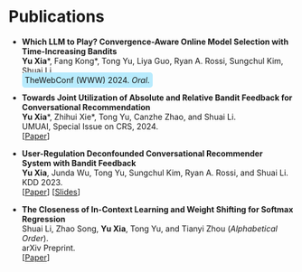 
# Publications 

* **Which LLM to Play? Convergence-Aware Online Model Selection with Time-Increasing Bandits** <br>
  **Yu Xia**\*, Fang Kong\*, Tong Yu, Liya Guo, Ryan A. Rossi, Sungchul Kim, Shuai Li. <br>
  <span style="background-color: #B8EBFD; padding: 5px; border-radius: 5px;">TheWebConf (WWW) 2024. *Oral*.</span>

* **Towards Joint Utilization of Absolute and Relative Bandit Feedback for Conversational Recommendation** <br>
  **Yu Xia**\*, Zhihui Xie\*, Tong Yu, Canzhe Zhao, and Shuai Li. <br>
  UMUAI, Special Issue on CRS, 2024. <br>
  [[Paper](https://link.springer.com/article/10.1007/s11257-023-09388-5)]

* **User-Regulation Deconfounded Conversational Recommender System with Bandit Feedback** <br>
  **Yu Xia**, Junda Wu, Tong Yu, Sungchul Kim, Ryan A. Rossi, and Shuai Li. <br>
  KDD 2023. <br>
  [[Paper](https://dl.acm.org/doi/10.1145/3580305.3599539)] [[Slides](https://andree-9.github.io/docs/kdd23_slides.pdf)]

* **The Closeness of In-Context Learning and Weight Shifting for Softmax Regression** <br>
  Shuai Li, Zhao Song, **Yu Xia**, Tong Yu, and Tianyi Zhou (*Alphabetical Order*). <br>
  arXiv Preprint. <br>
  [[Paper](https://arxiv.org/abs/2304.13276)]
